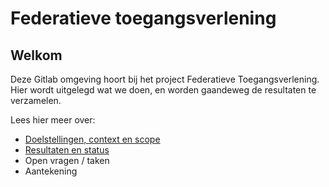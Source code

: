 # Federatieve toegangsverlening

## Welkom
Deze Gitlab omgeving hoort bij het project Federatieve Toegangsverlening. 
Hier wordt uitgelegd wat we doen, en worden gaandeweg de resultaten te verzamelen.

Lees hier meer over:
- [Doelstellingen, context en scope](1.doelstellingen.md)
- [Resultaten en status](2.0resultaten.md)
- Open vragen / taken
- Aantekening
